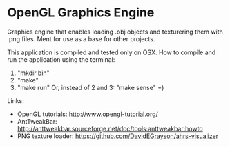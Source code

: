 # OpenGL Graphics Engine
Graphics engine that enables loading .obj objects and texturering them with .png files.
Ment for use as a base for other projects.

This application is compiled and tested only on OSX.
How to compile and run the application using the terminal:
  1. "mkdir bin"
  2. "make"
  3. "make run"
Or, instead of 2 and 3: "make sense" =)

Links:
* OpenGL tutorials: http://www.opengl-tutorial.org/
* AntTweakBar: http://anttweakbar.sourceforge.net/doc/tools:anttweakbar:howto
* PNG texture loader: https://github.com/DavidEGrayson/ahrs-visualizer

